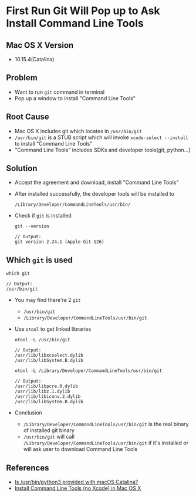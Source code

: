 # First Run Git Will Pop up to Ask Install Command Line Tools

## Mac OS X Version
* 10.15.4(Catalina)

## Problem
* Want to run `git` command in terminal
* Pop up a window to install "Command Line Tools"

## Root Cause
* Mac OS X includes git which locates in `/usr/bin/git`
* `/usr/bin/git` is a STUB script which will invoke `xcode-select --install` to install "Command Line Tools"
* "Command Line Tools" includes SDKs and developer tools(git, python...)

## Solution
* Accept the agreement and download, install "Command Line Tools"
* After installed successfully, the developer tools will be installed to

  ```
  /Library/Developer/CommandLineTools/usr/bin/
  ```
* Check if `git` is installed

  ```
  git --version

  // Output:
  git version 2.24.1 (Apple Git-126)
  ```

## Which `git` is used 
```
which git

// Output:
/usr/bin/git
```
* You may find there're 2 `git`
  * `/usr/bin/git`
  * `/Library/Developer/CommandLineTools/usr/bin/git`

* Use `otool` to get linked libraries

  ```
  otool -L /usr/bin/git

  // Output:
  /usr/lib/libxcselect.dylib
  /usr/lib/libSystem.B.dylib
  ```

  ```
  otool -L /Library/Developer/CommandLineTools/usr/bin/git

  // Output:
  /usr/lib/libpcre.0.dylib
  /usr/lib/libz.1.dylib
  /usr/lib/libiconv.2.dylib
  /usr/lib/libSystem.B.dylib
  ```

* Conclusion
  * `/Library/Developer/CommandLineTools/usr/bin/git` is the real binary of installed git binary
  * `/usr/bin/git` will call `/Library/Developer/CommandLineTools/usr/bin/git` if it's installed or will ask user to download Command Line Tools

## References
* [Is /usr/bin/python3 provided with macOS Catalina?](https://apple.stackexchange.com/questions/376077/is-usr-bin-python3-provided-with-macos-catalina)
* [Install Command Line Tools (no Xcode) in Mac OS X](https://developpaper.com/install-command-line-tools-no-xcode-in-mac-os-x/)

